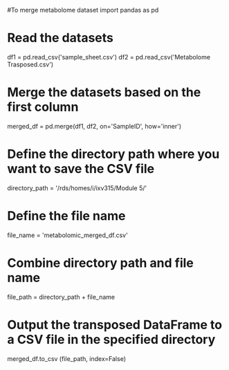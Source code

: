 #To merge metabolome dataset
import pandas as pd

# Read the datasets
df1 = pd.read_csv('sample_sheet.csv')
df2 = pd.read_csv('Metabolome Trasposed.csv')

# Merge the datasets based on the first column
merged_df = pd.merge(df1, df2, on='SampleID', how='inner')
# Define the directory path where you want to save the CSV file
directory_path = '/rds/homes/i/ixv315/Module 5/'

# Define the file name
file_name = 'metabolomic_merged_df.csv'

# Combine directory path and file name
file_path = directory_path + file_name

# Output the transposed DataFrame to a CSV file in the specified directory
merged_df.to_csv (file_path, index=False)
